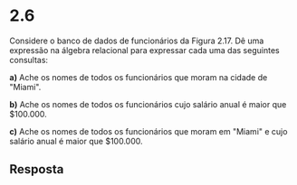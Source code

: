 # 2.6

Considere o banco de dados de funcionários da Figura 2.17. Dê uma expressão na álgebra relacional para expressar cada uma das seguintes consultas:

**a)** Ache os nomes de todos os funcionários que moram na cidade de "Miami".

**b)** Ache os nomes de todos os funcionários cujo salário anual é maior que $100.000.

**c)** Ache os nomes de todos os funcionários que moram em "Miami" e cujo salário anual é maior que $100.000.

## Resposta
